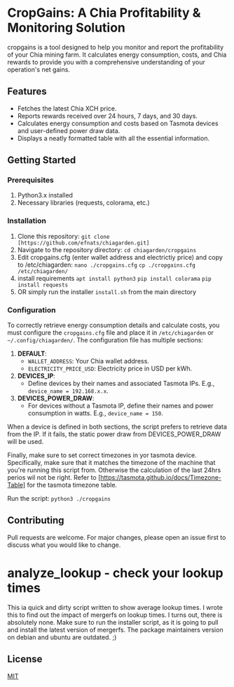 # CropGains: A Chia Profitability & Monitoring Solution

cropgains is a tool designed to help you monitor and report the profitability of your Chia mining farm. It calculates energy consumption, costs, and Chia rewards to provide you with a comprehensive understanding of your operation's net gains.

## Features
- Fetches the latest Chia XCH price.
- Reports rewards received over 24 hours, 7 days, and 30 days.
- Calculates energy consumption and costs based on Tasmota devices and user-defined power draw data.
- Displays a neatly formatted table with all the essential information.

## Getting Started

### Prerequisites
1. Python3.x installed
2. Necessary libraries (requests, colorama, etc.)

### Installation
1. Clone this repository:
   ```git clone [https://github.com/efnats/chiagarden.git]```
2. Navigate to the repository directory:
   ```cd chiagarden/cropgains```
3. Edit cropgains.cfg (enter wallet address and electrictiy price) and copy to /etc/chiagarden:
   ```nano ./cropgains.cfg```
   ```cp ./cropgains.cfg /etc/chiagarden/```
4. install requirements
   ```apt install python3```
   ```pip install colorama```
   ```pip install requests```
6. OR simply run the installer ```install.sh``` from the main directory

### Configuration
To correctly retrieve energy consumption details and calculate costs, you must configure the `cropgains.cfg` file and place it in ```/etc/chiagarden``` or ```~/.config/chiagarden/```. The configuration file has multiple sections:

1. **DEFAULT**:
    - `WALLET_ADDRESS`: Your Chia wallet address.
    - `ELECTRICITY_PRICE_USD`: Electricity price in USD per kWh.
2. **DEVICES_IP**: 
    - Define devices by their names and associated Tasmota IPs. E.g., `device_name = 192.168.x.x`.
3. **DEVICES_POWER_DRAW**: 
    - For devices without a Tasmota IP, define their names and power consumption in watts. E.g., `device_name = 150`.

When a device is defined in both sections, the script prefers to retrieve data from the IP. If it fails, the static power draw from DEVICES_POWER_DRAW will be used.

Finally, make sure to set correct timezones in yor tasmota device. Specifically, make sure that it matches the timezone of the machine that you're running this script from. Otherwise the calculation of the last 24hrs perios wil not be right. Refer to [https://tasmota.github.io/docs/Timezone-Table] for the tasmota timezone table.

 Run the script:
```python3 ./cropgains```

## Contributing
Pull requests are welcome. For major changes, please open an issue first to discuss what you would like to change.

# analyze_lookup - check your lookup times

This ia quick and dirty script written to show average lookup times. I wrote this to find out the impact of mergerfs on lookup times. I turns out, there is absolutely none. Make sure to run the installer script, as it is going to pull and install the latest version of mergerfs. The package maintainers version on debian and ubuntu are outdated.  ;)



## License
[MIT](https://choosealicense.com/licenses/mit/)
